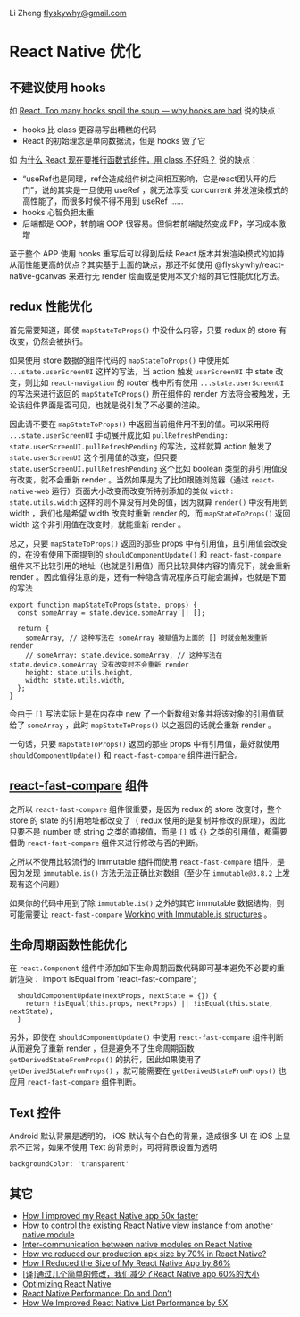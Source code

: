 Li Zheng <flyskywhy@gmail.com>

# React Native 优化

## 不建议使用 hooks
如 [React. Too many hooks spoil the soup — why hooks are bad](https://medium.com/leocode/react-too-many-hooks-spoil-the-soup-why-hooks-are-bad-e728f004200) 说的缺点：

* hooks 比 class 更容易写出糟糕的代码
* React 的初始理念是单向数据流，但是 hooks 毁了它

如 [为什么 React 现在要推行函数式组件，用 class 不好吗？](
https://www.zhihu.com/question/343314784/answer/949210799) 说的缺点：

* “useRef也是同理，ref会造成组件树之间相互影响，它是react团队开的后门”，说的其实是一旦使用 useRef ，就无法享受 concurrent 并发渲染模式的高性能了，而很多时候不得不用到 useRef ……
* hooks 心智负担太重
* 后端都是 OOP，转前端 OOP 很容易。但倘若前端陡然变成 FP，学习成本激增

至于整个 APP 使用 hooks 重写后可以得到后续 React 版本并发渲染模式的加持从而性能更高的优点？其实基于上面的缺点，那还不如使用 @flyskywhy/react-native-gcanvas 来进行无 render 绘画或是使用本文介绍的其它性能优化方法。

## redux 性能优化
首先需要知道，即使 `mapStateToProps()` 中没什么内容，只要 redux 的 store 有改变，仍然会被执行。

如果使用 store 数据的组件代码的 `mapStateToProps()` 中使用如 `...state.userScreenUI` 这样的写法，当 action 触发 `userScreenUI` 中 state 改变，则比如 `react-navigation` 的 router 栈中所有使用 `...state.userScreenUI` 的写法来进行返回的 `mapStateToProps()` 所在组件的 render 方法将会被触发，无论该组件界面是否可见，也就是说引发了不必要的渲染。

因此请不要在 `mapStateToProps()` 中返回当前组件用不到的值。可以采用将 `...state.userScreenUI` 手动展开成比如 `pullRefreshPending: state.userScreenUI.pullRefreshPending` 的写法，这样就算 action 触发了 `state.userScreenUI` 这个引用值的改变，但只要 `state.userScreenUI.pullRefreshPending` 这个比如 boolean 类型的非引用值没有改变，就不会重新 render 。当然如果是为了比如跟随浏览器（通过 `react-native-web` 运行）页面大小改变而改变所特别添加的类似 `width: state.utils.width` 这样的则不算没有用处的值，因为就算 `render()` 中没有用到 width ，我们也是希望 width 改变时重新 render 的，而  `mapStateToProps()` 返回 width 这个非引用值在改变时，就能重新 render 。

总之，只要 `mapStateToProps()` 返回的那些 props 中有引用值，且引用值会改变的，在没有使用下面提到的 `shouldComponentUpdate()` 和 `react-fast-compare` 组件来不比较引用的地址（也就是引用值）而只比较具体内容的情况下，就会重新 render 。因此值得注意的是，还有一种隐含情况程序员可能会漏掉，也就是下面的写法
```
export function mapStateToProps(state, props) {
  const someArray = state.device.someArray || [];

  return {
    someArray, // 这种写法在 someArray 被赋值为上面的 [] 时就会触发重新 render
    // someArray: state.device.someArray, // 这种写法在 state.device.someArray 没有改变时不会重新 render
    height: state.utils.height,
    width: state.utils.width,
  };
}
```
会由于 `[]` 写法实际上是在内存中 new 了一个新数组对象并将该对象的引用值赋给了 `someArray` ，此时 `mapStateToProps()` 以之返回的话就会重新 render 。

一句话，只要 `mapStateToProps()` 返回的那些 props 中有引用值，最好就使用 `shouldComponentUpdate()` 和 `react-fast-compare` 组件进行配合。

## [react-fast-compare](https://github.com/FormidableLabs/react-fast-compare) 组件
之所以 `react-fast-compare` 组件很重要，是因为 redux 的 store 改变时，整个 store 的 state 的引用地址都改变了（ redux 使用的是复制并修改的原理），因此只要不是 number 或 string 之类的直接值，而是 `[]` 或 `{}` 之类的引用值，都需要借助 `react-fast-compare` 组件来进行修改与否的判断。

之所以不使用比较流行的 immutable 组件而使用 `react-fast-compare` 组件，是因为发现 `immutable.is()` 方法无法正确比对数组（至少在 `immutable@3.8.2` 上发现有这个问题）

如果你的代码中用到了除 `immutable.is()` 之外的其它 immutable 数据结构，则可能需要让 `react-fast-compare` [Working with Immutable.js structures](https://github.com/FormidableLabs/react-fast-compare/issues/42) 。

## 生命周期函数性能优化
在 `react.Component` 组件中添加如下生命周期函数代码即可基本避免不必要的重新渲染：
import isEqual from 'react-fast-compare';

```
  shouldComponentUpdate(nextProps, nextState = {}) {
    return !isEqual(this.props, nextProps) || !isEqual(this.state, nextState);
  }
```
另外，即使在 `shouldComponentUpdate()` 中使用 `react-fast-compare` 组件判断从而避免了重新 render ，但是避免不了生命周期函数 `getDerivedStateFromProps()` 的执行，因此如果使用了 `getDerivedStateFromProps()`  ，就可能需要在 `getDerivedStateFromProps()` 也应用 `react-fast-compare` 组件判断。

## Text 控件
Android 默认背景是透明的， iOS 默认有个白色的背景，造成很多 UI 在 iOS 上显示不正常，如果不使用 Text 的背景时，可将背景设置为透明

    backgroundColor: 'transparent'

## 其它

* [How I improved my React Native app 50x faster](https://blog.inkdrop.info/how-i-improved-my-react-native-app-50x-faster-13d566061e84)
* [How to control the existing React Native view instance from another native module](https://dev.to/craftzdog/how-to-control-the-existing-react-native-view-instance-from-another-native-module-3doi)
* [Inter-communication between native modules on React Native](https://dev.to/craftzdog/inter-communication-between-native-modules-on-react-native-57bn)
* [How we reduced our production apk size by 70% in React Native?](https://dev.to/srajesh636/how-we-reduced-our-production-apk-size-by-70-in-react-native-1lci)
* [How I Reduced the Size of My React Native App by 86%](https://medium.com/@aswinmohanme/how-i-reduced-the-size-of-my-react-native-app-by-86-27be72bba640)
* [[译]通过几个简单的修改，我们减少了React Native app 60%的大小](https://cloud.tencent.com/developer/article/1661002)
* [Optimizing React Native](https://blog.coinbase.com/optimizing-react-native-7e7bf7ac3a34)
* [React Native Performance: Do and Don’t](https://medium.com/crowdbotics/react-native-performance-do-and-dont-88424e873bbd)
* [How We Improved React Native List Performance by 5X](https://medium.com/hackernoon/how-to-improve-react-native-list-performance-5x-times-b299c8a23b5d)
